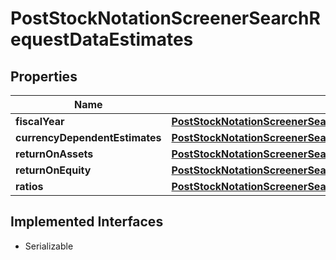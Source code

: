 

# PostStockNotationScreenerSearchRequestDataEstimates


## Properties

Name | Type | Description | Notes
------------ | ------------- | ------------- | -------------
**fiscalYear** | [**PostStockNotationScreenerSearchRequestDataFiscalYear1**](PostStockNotationScreenerSearchRequestDataFiscalYear1.md) |  | 
**currencyDependentEstimates** | [**PostStockNotationScreenerSearchRequestDataCurrencyDependentEstimates**](PostStockNotationScreenerSearchRequestDataCurrencyDependentEstimates.md) |  |  [optional]
**returnOnAssets** | [**PostStockNotationScreenerSearchRequestDataReturnOnAssets1**](PostStockNotationScreenerSearchRequestDataReturnOnAssets1.md) |  |  [optional]
**returnOnEquity** | [**PostStockNotationScreenerSearchRequestDataReturnOnEquity1**](PostStockNotationScreenerSearchRequestDataReturnOnEquity1.md) |  |  [optional]
**ratios** | [**PostStockNotationScreenerSearchRequestDataRatios1**](PostStockNotationScreenerSearchRequestDataRatios1.md) |  |  [optional]


## Implemented Interfaces

* Serializable


